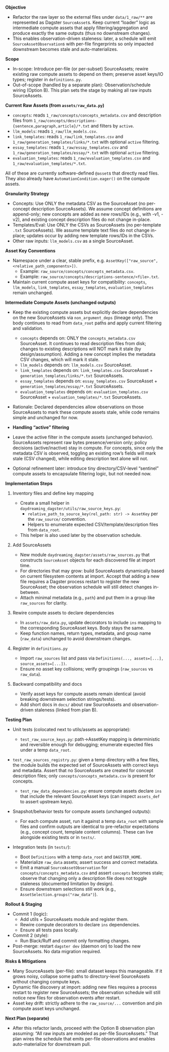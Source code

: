 **Objective**
- Refactor the raw layer so the external files under `data/1_raw/**` are represented as Dagster `SourceAsset`s. Keep current “loader” logic as intermediate compute assets that apply filtering/aggregation and produce exactly the same outputs (thus no downstream changes).
- This enables observation-driven staleness: later, a schedule will emit `SourceAssetObservation`s with per-file fingerprints so only impacted downstream becomes stale and auto-materializes.

**Scope**
- In-scope: Introduce per-file (or per-subset) SourceAssets; rewire existing raw compute assets to depend on them; preserve asset keys/IO types; register in `definitions.py`.
- Out-of-scope (handled by a separate plan): Observation/schedule wiring (Option B). This plan sets the stage by making all raw inputs SourceAssets.

**Current Raw Assets (from `assets/raw_data.py`)**
- `concepts`: reads `1_raw/concepts/concepts_metadata.csv` and description files from `1_raw/concepts/descriptions-{sentence,paragraph,article}/*.txt` and filters by `active`.
- `llm_models`: reads `1_raw/llm_models.csv`.
- `link_templates`: reads `1_raw/link_templates.csv` and `1_raw/generation_templates/links/*.txt` with optional `active` filtering.
- `essay_templates`: reads `1_raw/essay_templates.csv` and `1_raw/generation_templates/essay/*.txt` with optional `active` filtering.
- `evaluation_templates`: reads `1_raw/evaluation_templates.csv` and `1_raw/evaluation_templates/*.txt`.

All of these are currently software-defined `@asset`s that directly read files. They also already have `AutomationCondition.eager()` on the compute assets.

**Granularity Strategy**
- Concepts: Use ONLY the metadata CSV as the SourceAsset (no per-concept description SourceAssets). We assume concept definitions are append-only; new concepts are added as new rows/IDs (e.g., with -v1, -v2), and existing concept description files do not change in-place.
- Templates/Eval: Use ONLY the CSVs as SourceAssets (no per-template `.txt` SourceAssets). We assume template text files do not change in-place; updates occur by adding new template rows/IDs in the CSVs.
- Other raw inputs: `llm_models.csv` as a single SourceAsset.

**Asset Key Conventions**
- Namespace under a clear, stable prefix, e.g. `AssetKey(["raw_source", <relative_path_components>])`.
  - Example: `raw_source/concepts/concepts_metadata.csv`.
  - Example: `raw_source/concepts/descriptions-sentence/<file>.txt`.
- Maintain current compute asset keys for compatibility: `concepts`, `llm_models`, `link_templates`, `essay_templates`, `evaluation_templates` remain unchanged.

**Intermediate Compute Assets (unchanged outputs)**
- Keep the existing compute assets but explicitly declare dependencies on the new SourceAssets via `non_argument_deps` (lineage only). The body continues to read from `data_root` paths and apply current filtering and validation.
  - `concepts` depends on: ONLY the `concepts_metadata.csv` SourceAsset. It continues to read description files from disk; changes to existing descriptions will NOT mark it stale (by design/assumption). Adding a new concept implies the metadata CSV changes, which will mark it stale.
  - `llm_models` depends on: `llm_models.csv` SourceAsset.
  - `link_templates` depends on: `link_templates.csv` SourceAsset + `generation_templates/links/*.txt` SourceAssets.
  - `essay_templates` depends on: `essay_templates.csv` SourceAsset + `generation_templates/essay/*.txt` SourceAssets.
  - `evaluation_templates` depends on: `evaluation_templates.csv` SourceAsset + `evaluation_templates/*.txt` SourceAssets.
- Rationale: Declared dependencies allow observations on those SourceAssets to mark these compute assets stale, while code remains simple and unchanged for now.

- **Handling “active” filtering**
- Leave the active filter in the compute assets (unchanged behavior). SourceAssets represent raw bytes presence/version only; policy decisions (active/inactive) stay in compute. For concepts, since only the metadata CSV is observed, toggling an existing row’s fields will mark stale (CSV changed), while editing description text alone will not.
- Optional refinement later: introduce tiny directory/CSV-level “sentinel” compute assets to encapsulate filtering logic, but not needed now.

**Implementation Steps**
1) Inventory files and define key mapping
   - Create a small helper in `daydreaming_dagster/utils/raw_source_keys.py`:
     - `relative_path_to_source_key(rel_path: str) -> AssetKey` per the `raw_source/` convention.
     - Helpers to enumerate expected CSV/template/description files from `data_root`.
   - This helper is also used later by the observation schedule.

2) Add SourceAssets
   - New module `daydreaming_dagster/assets/raw_sources.py` that constructs `SourceAsset` objects for each discovered file at import time.
   - For directories that may grow: build SourceAssets dynamically based on current filesystem contents at import. Accept that adding a new file requires a Dagster process restart to register the new SourceAsset; the observation schedule will still detect changes in-between.
   - Attach minimal metadata (e.g., `path`) and put them in a group like `raw_sources` for clarity.

3) Rewire compute assets to declare dependencies
   - In `assets/raw_data.py`, update decorators to include `ins` mapping to the corresponding SourceAsset keys. Body stays the same.
   - Keep function names, return types, metadata, and group name (`raw_data`) unchanged to avoid downstream changes.

4) Register in `definitions.py`
   - Import `raw_sources` list and pass via `Definitions(..., assets=[...], source_assets=[...])`.
   - Ensure no asset key collisions; verify groupings (`raw_sources` vs `raw_data`).

5) Backward compatibility and docs
   - Verify asset keys for compute assets remain identical (avoid breaking downstream selection strings/tests).
   - Add short docs in `docs/` about raw SourceAssets and observation-driven staleness (linked from plan B).

**Testing Plan**

- Unit tests (colocated next to utils/assets as appropriate):
  - `test_raw_source_keys.py`: path→AssetKey mapping is deterministic and reversible enough for debugging; enumerate expected files under a temp `data_root`.
- `test_raw_sources_registry.py`: given a temp directory with a few files, the module builds the expected set of SourceAssets with correct keys and metadata. Assert that no SourceAssets are created for concept description files; only `concepts/concepts_metadata.csv` is present for concepts.
  - `test_raw_data_dependencies.py`: ensure compute assets declare `ins` that include the relevant SourceAsset keys (can inspect `assets_def` to assert upstream keys).

- Snapshot/behavior tests for compute assets (unchanged outputs):
  - For each compute asset, run it against a temp `data_root` with sample files and confirm outputs are identical to pre-refactor expectations (e.g., concept count, template content columns). These can live alongside existing tests or in `tests/`.

- Integration tests (in `tests/`):
  - Boot `Definitions` with a temp `data_root` and `DAGSTER_HOME`.
  - Materialize `raw_data` assets; assert success and correct metadata.
  - Emit a manual `SourceAssetObservation` for `concepts/concepts_metadata.csv` and assert `concepts` becomes stale; observe that changing only a description file does not toggle staleness (documented limitation by design).
  - Ensure downstream selections still work (e.g., `AssetSelection.groups("raw_data")`).

**Rollout & Staging**
- Commit 1 (logic):
  - Add utils + SourceAssets module and register them.
  - Rewire compute decorators to declare `ins` dependencies.
  - Ensure all tests pass locally.
- Commit 2 (style):
  - Run Black/Ruff and commit only formatting changes.
- Post-merge: restart `dagster dev` (daemon on) to load the new SourceAssets. No data migration required.

**Risks & Mitigations**
- Many SourceAssets (per-file): small dataset keeps this manageable. If it grows noisy, collapse some paths to directory-level SourceAssets without changing compute keys.
- Dynamic file discovery at import: adding new files requires a process restart to register new SourceAssets; the observation schedule will still notice new files for observation events after restart.
- Asset key drift: strictly adhere to the `raw_source/...` convention and pin compute asset keys unchanged.

**Next Plan (separate)**
- After this refactor lands, proceed with the Option B observation plan assuming: “All raw inputs are modeled as per-file SourceAssets.” That plan wires the schedule that emits per-file observations and enables auto-materialize for downstream pull.
